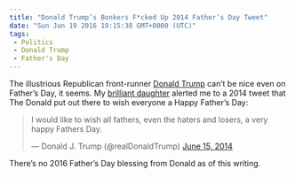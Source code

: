 ```yaml
---
title: "Donald Trump’s Bonkers F*cked Up 2014 Father’s Day Tweet"
date: "Sun Jun 19 2016 19:15:38 GMT+0000 (UTC)"
tags: 
 - Politics
 - Donald Trump
 - Father's Day
---
```

<p><!-- Quick Adsense WordPress Plugin: http://quicksense.net/ --></p><p>The illustrious Republican front-runner <a href="https://www.google.com/url?sa=t&amp;rct=j&amp;q=&amp;esrc=s&amp;source=web&amp;cd=4&amp;ved=0ahUKEwjml7G92LTNAhXG24MKHU4zBF0QFggtMAM&amp;url=http%3A%2F%2Fwww.liberalamerica.org%2F2016%2F06%2F19%2Fvain-trump-exclaims-feel-like-supermodel-except-like-times-10-video%2F&amp;usg=AFQjCNEck9OkdXiWGUsWrmSWnZAOULepmQ&amp;sig2=BP3kBqOieQBkjfkOONJDXg&amp;bvm=bv.124817099,d.amc&amp;cad=rja" onclick="__gaTracker(&apos;send&apos;, &apos;event&apos;, &apos;outbound-article&apos;, &apos;https://www.google.com/url?sa=t&amp;rct=j&amp;q=&amp;esrc=s&amp;source=web&amp;cd=4&amp;ved=0ahUKEwjml7G92LTNAhXG24MKHU4zBF0QFggtMAM&amp;url=http%3A%2F%2Fwww.liberalamerica.org%2F2016%2F06%2F19%2Fvain-trump-exclaims-feel-like-supermodel-except-like-times-10-video%2F&amp;usg=AFQjCNEck9OkdXiWGUsWrmSWnZAOULepmQ&amp;sig2=BP3kBqOieQBkjfkOONJDXg&amp;bvm=bv.124817099,d.amc&amp;cad=rja&apos;, &apos;Donald Trump&apos;);">Donald Trump</a> can&#x2019;t be nice even on Father&#x2019;s Day, it seems. My <a href="https://twitter.com/franniewillis" onclick="__gaTracker(&apos;send&apos;, &apos;event&apos;, &apos;outbound-article&apos;, &apos;https://twitter.com/franniewillis&apos;, &apos;brilliant daughter&apos;);">brilliant daughter</a>&#xA0;alerted me to a 2014 tweet that The Donald put out there to wish everyone a Happy Father&#x2019;s Day:</p><blockquote class="twitter-tweet" data-width="500"><p lang="en" dir="ltr">I would like to wish all fathers, even the haters and losers, a very happy Fathers Day.</p>
<p>&#x2014; Donald J. Trump (@realDonaldTrump) <a href="https://twitter.com/realDonaldTrump/status/478018343967162369" onclick="__gaTracker(&apos;send&apos;, &apos;event&apos;, &apos;outbound-article&apos;, &apos;https://twitter.com/realDonaldTrump/status/478018343967162369&apos;, &apos;June 15, 2014&apos;);">June 15, 2014</a></p></blockquote><p><script async src="//platform.twitter.com/widgets.js" charset="utf-8"></script></p><p>There&#x2019;s no 2016 Father&#x2019;s Day blessing from Donald as of this writing.</p><div style="font-size:0px;height:0px;line-height:0px;margin:0;padding:0;clear:both"></div>